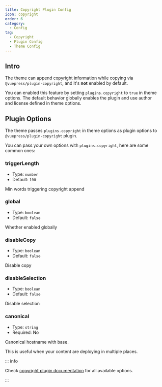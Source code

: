 ```yaml
---
title: Copyright Plugin Config
icon: copyright
order: 6
category:
  - Config
tag:
  - Copyright
  - Plugin Config
  - Theme Config
---
```


## Intro

The theme can append copyright information while copying via `@vuepress/plugin-copyright`, and it's **not** enabled by default.

You can enabled this feature by setting `plugins.copyright` to `true` in theme options. The default behavior globally enables the plugin and use author and license defined in theme options.

## Plugin Options

The theme passes `plugins.copyright` in theme options as plugin options to `@vuepress/plugin-copyright` plugin.

You can pass your own options with `plugins.copyright`, here are some common ones:

### triggerLength

- Type: `number`
- Default: `100`

Min words triggering copyright append

### global

- Type: `boolean`
- Default: `false`

Whether enabled globally

### disableCopy

- Type: `boolean`
- Default: `false`

Disable copy

### disableSelection

- Type: `boolean`
- Default: `false`

Disable selection

### canonical

- Type: `string`
- Required: No

Canonical hostname with base.

This is useful when your content are deploying in multiple places.

::: info

Check [copyright plugin documentation][copyright] for all available options.

:::

[copyright]: https://ecosystem.vuejs.press/plugins/features/copyright.html#options
